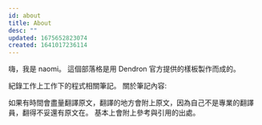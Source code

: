 ```yaml
---
id: about
title: About
desc: ""
updated: 1675652823074
created: 1641017236114
---
```


嗨，我是 naomi。 這個部落格是用 Dendron 官方提供的樣板製作而成的。

紀錄工作上工作下的程式相關筆記。 關於筆記內容:

如果有時間會盡量翻譯原文，翻譯的地方會附上原文，因為自己不是專業的翻譯員，翻得不妥還有原文在。
基本上會附上參考與引用的出處。

<!-- [背景音樂✨](https://www.youtube.com/watch?v=GTlQhMRHXIg) -->

<!-- > "I drink 14 pints of mouthwash rations per week. At the rate... I think I'm
> going to poison myself to death... before I ever get to see the world again,
> which makes me feel... very sad. > I gotta change my program. I gotta go in a
> new direction. Anything I can do to keep my hands busy, I'm gonna do.
> Otherwise... I think maybe it's gonna be a suicide. And that's why I signed up
> for clay pottery and basket weaving. My name is Moses." ——《The French
> Dispatch》 -->
